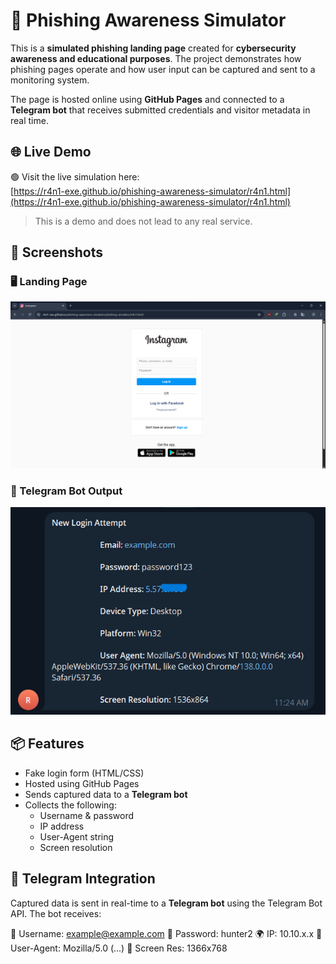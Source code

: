 # 🎯 Phishing Awareness Simulator

This is a **simulated phishing landing page** created for **cybersecurity awareness and educational purposes**. The project demonstrates how phishing pages operate and how user input can be captured and sent to a monitoring system.

The page is hosted online using **GitHub Pages** and connected to a **Telegram bot** that receives submitted credentials and visitor metadata in real time.

## 🌐 Live Demo

🟢 Visit the live simulation here:  
[https://r4n1-exe.github.io/phishing-awareness-simulator/r4n1.html](https://r4n1-exe.github.io/phishing-awareness-simulator/r4n1.html)

> This is a demo and does not lead to any real service.


## 📸 Screenshots

### 🖥️ Landing Page   
![Landing Page](assets/page-preview.png)

### 📲 Telegram Bot Output  
![Telegram Bot](assets/telegram-response.png)


## 📦 Features

- Fake login form (HTML/CSS)
- Hosted using GitHub Pages
- Sends captured data to a **Telegram bot**
- Collects the following:
  - Username & password
  - IP address
  - User-Agent string
  - Screen resolution


## 💬 Telegram Integration

Captured data is sent in real-time to a **Telegram bot** using the Telegram Bot API. The bot receives:

👤 Username: example@example.com
🔑 Password: hunter2
🌍 IP: 10.10.x.x
🧠 User-Agent: Mozilla/5.0 (...)
📱 Screen Res: 1366x768
